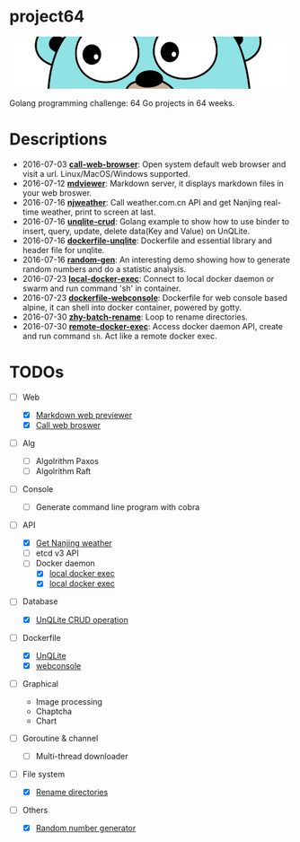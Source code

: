 # project64
![Golang peep](https://raw.githubusercontent.com/zyfdegh/project64/master/raw/golang-peep.png)

Golang programming challenge: 64 Go projects in 64 weeks.

# Descriptions
- 2016-07-03 [**call-web-browser**][1]: Open system default web browser and visit a url. Linux/MacOS/Windows supported.
- 2016-07-12 [**mdviewer**][2]: Markdown server, it displays markdown files in your web broswer.
- 2016-07-16 [**njweather**][3]: Call weather.com.cn API and get Nanjing real-time weather, print to screen at last.
- 2016-07-16 [**unqlite-crud**][4]: Golang example to show how to use binder to insert, query, update, delete data(Key and Value) on UnQLite.
- 2016-07-16 [**dockerfile-unqlite**][5]: Dockerfile and essential library and header file for unqlite.
- 2016-07-16 [**random-gen**][6]: An interesting demo showing how to generate random numbers and do a statistic analysis. 
- 2016-07-23 [**local-docker-exec**][7]: Connect to local docker daemon or swarm and run command 'sh' in container.
- 2016-07-23 [**dockerfile-webconsole**][8]: Dockerfile for web console based alpine, it can shell into docker container, powered by gotty.
- 2016-07-30 [**zhy-batch-rename**][9]: Loop to rename directories.
- 2016-07-30 [**remote-docker-exec**][10]: Access docker daemon API, create and run command `sh`. Act like a remote docker exec.


# TODOs

- [ ] Web
	- [X]  [Markdown web previewer][2]
	- [X]  [Call web broswer][1]

- [ ] Alg
	- [ ] Algolrithm Paxos
	- [ ] Algolrithm Raft
	
- [ ] Console
	- [ ] Generate command line program with cobra

- [ ] API
	- [X]  [Get Nanjing weather][3]
	- [ ] etcd v3 API
	- [ ] Docker daemon
		- [X]  [local docker exec][7]
		- [X]  [local docker exec][10]
	
- [ ] Database
	- [X]  [UnQLite CRUD operation][4]
	
- [ ] Dockerfile
	- [X]  [UnQLite][5]
	- [X]  [webconsole][8]

- [ ] Graphical
	- Image processing
	- Chaptcha
	- Chart

- [ ] Goroutine & channel
	- [ ] Multi-thread downloader

- [ ] File system
	- [X]  [Rename directories][9]

- [ ] Others
	- [X]  [Random number generator][3]


[1]:https://github.com/zyfdegh/call-web-broswer
[2]:https://github.com/zyfdegh/mdviewer
[3]:https://github.com/zyfdegh/njweather
[4]:https://github.com/zyfdegh/unqlite-crud
[5]:https://github.com/zyfdegh/dockerfile-unqlite
[6]:https://github.com/zyfdegh/random-gen
[7]:https://github.com/zyfdegh/local-docker-exec
[8]:https://github.com/zyfdegh/dockerfile-webconsole
[9]:https://github.com/zyfdegh/zhy-batch-rename
[10]:https://github.com/zyfdegh/remote-docker-exec
